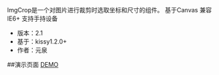 ImgCrop是一个对图片进行裁剪时选取坐标和尺寸的组件。
基于Canvas 兼容IE6+ 支持手持设备

* 版本：2.1
* 基于：kissy1.2.0+
* 作者：元泉

##演示页面
[DEMO](http://gallery.kissyui.com/imgcrop/2.1/demo/index.html)